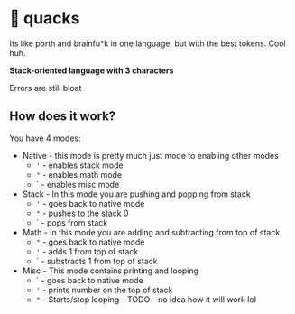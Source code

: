 # 🐸 quacks 

Its like porth and brainfu\*k in one language, but with the best tokens. Cool huh.

**Stack-oriented language with 3 characters**

Errors are still bloat

## How does it work?

You have 4 modes:

- Native - this mode is pretty much just mode to enabling other modes
    - `'` - enables stack mode
    - `"` - enables math mode
    - \` - enables misc mode  
- Stack - In this mode you are pushing and popping from stack
    - `'` - goes back to native mode
    - `"` - pushes to the stack 0
    - \` - pops from stack
- Math - In this mode you are adding and subtracting from top of stack 
    - `"` - goes back to native mode
    - `'` - adds 1 from top of stack
    - \` - substracts 1 from top of stack
- Misc - This mode contains printing and looping
    - \` - goes back to native mode
    - `'` - prints number on the top of stack
    - `"` - Starts/stop looping - TODO - no idea how it will work lol

